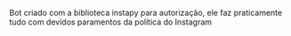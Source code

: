 Bot criado com a biblioteca instapy para autorização, ele faz praticamente tudo com devidos paramentos da política do Instagram

